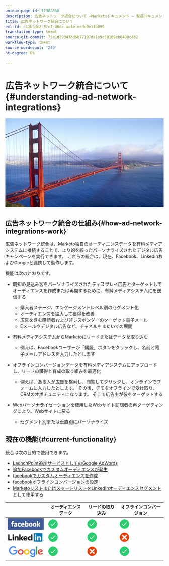 ```yaml
---
unique-page-id: 11382858
description: 広告ネットワーク統合について —Marketoドキュメント — 製品ドキュメント
title: 広告ネットワーク統合について
exl-id: c13b5dc2-8fc1-40de-acfb-eede0e1fb099
translation-type: tm+mt
source-git-commit: 72e1d29347bd5b77107da1e9c30169cb6490c432
workflow-type: tm+mt
source-wordcount: '249'
ht-degree: 0%

---
```


# 広告ネットワーク統合について{#understanding-ad-network-integrations}

![](assets/hith-golden-gate-144833144-e.jpeg)

## 広告ネットワーク統合の仕組み{#how-ad-network-integrations-work}

広告ネットワーク統合は、Marketo独自のオーディエンスデータを有料メディアシステムに接続することで、より的を絞ったパーソナライズされたデジタル広告キャンペーンを実行できます。 これらの統合は、現在、Facebook、LinkedInおよびGoogleと連携して動作します。

機能は次のとおりです。

* 既知の見込み客をパーソナライズされたディスプレイ広告とターゲットしてオーディエンスを作成または再開するために、有料メディアシステムにを送信する

   * 購入者ステージ、エンゲージメントレベル別のセグメント化
   * オーディエンスを拡大して獲得を改善
   * 広告を含む購読者および非レスポンダーのターゲット電子メール
   * Eメールやデジタル広告など、チャネルをまたいでの展開

* 有料メディアシステムからMarketoにリードまたはデータを取り込む

   * 例えば、Facebookユーザーが「購読」ボタンをクリックし、名前と電子メールアドレスを入力したとします

* オフラインコンバージョンデータを有料メディアシステムにアップロードし、リードの獲得と育成の取り組みを最適化

   * 例えば、ある人が広告を検索し、閲覧してクリックし、オンラインでフォームに入力したとします。 その後、デモをオフラインで受け取り、CRMのオポチュニティになります。 そこで広告主が彼をターゲットする

* [Webパーソナライゼーション](/help/marketo/product-docs/web-personalization/understanding-web-personalization/web-personalization-overview.md)を使用したWebサイト訪問者の再ターゲティングにより、Webサイトに戻る

   * セグメント別または垂直別にパーソナライズ

## 現在の機能{#current-functionality}

統合は次の目的で使用できます。

* [LaunchPoint追加サービスとしてのGoogle AdWords](/help/marketo/product-docs/administration/additional-integrations/add-google-adwords-as-a-launchpoint-service.md)
* [追加Facebookでカスタムオーディエンスが発生](/help/marketo/product-docs/demand-generation/facebook/add-leads-to-a-custom-audience-in-facebook.md)
* [facebookでカスタムオーディエンスを作成](/help/marketo/product-docs/demand-generation/facebook/create-a-custom-audience-in-facebook.md)
* [facebookオフラインコンバージョンの設定](/help/marketo/product-docs/demand-generation/facebook/set-up-facebook-offline-conversions.md)
* [MarketoリストまたはスマートリストをLinkedInオーディエンスセグメントとして使用する](/help/marketo/product-docs/demand-generation/social/social-functions/use-a-marketo-list-or-smart-list-as-a-linkedin-audience-segment.md)

|  | オーディエンスデータ | リードの取り込み | オフラインコンバージョン |
|---|---|---|---|
| ![--](assets/facebook-logo-2-150.jpg) | ![—](assets/checkmark-flat-25.png) | ![—](assets/checkmark-flat-25.png) | ![—](assets/checkmark-flat-25-1.png) |
| ![—](assets/linkedin-logo-150.jpg) | ![—](assets/checkmark-flat-25.png) | ![—](assets/checkmark-flat-25.png) | ![—](assets/x-mark-3-256-25.png) |
| ![—](assets/google-logo-150.jpg) | ![—](assets/checkmark-flat-25.png) | ![—](assets/x-mark-3-256-25.png) | ![—](assets/checkmark-flat-25.png) |
